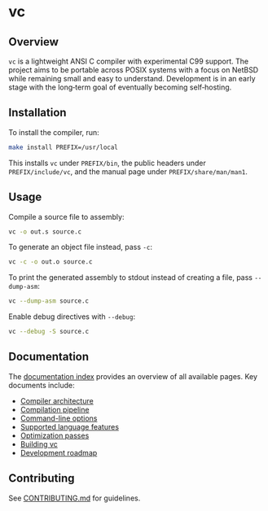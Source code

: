 # vc

## Overview

`vc` is a lightweight ANSI C compiler with experimental C99 support. The
project aims to be portable across POSIX systems with a focus on NetBSD
while remaining small and easy to understand. Development is in an
early stage with the long‑term goal of eventually becoming
self‑hosting.

## Installation

To install the compiler, run:

```sh
make install PREFIX=/usr/local
```

This installs `vc` under `PREFIX/bin`, the public headers under
`PREFIX/include/vc`, and the manual page under `PREFIX/share/man/man1`.

## Usage

Compile a source file to assembly:

```sh
vc -o out.s source.c
```

To generate an object file instead, pass `-c`:

```sh
vc -c -o out.o source.c
```

To print the generated assembly to stdout instead of creating a file,
pass `--dump-asm`:

```sh
vc --dump-asm source.c
```

Enable debug directives with `--debug`:

```sh
vc --debug -S source.c
```

## Documentation

The [documentation index](docs/index.md) provides an overview of all available
pages. Key documents include:

- [Compiler architecture](docs/architecture.md)
- [Compilation pipeline](docs/pipeline.md)
- [Command-line options](docs/command_line.md)
- [Supported language features](docs/language_features.md)
- [Optimization passes](docs/optimization.md)
- [Building vc](docs/building.md)
- [Development roadmap](docs/roadmap.md)

## Contributing

See [CONTRIBUTING.md](CONTRIBUTING.md) for guidelines.

